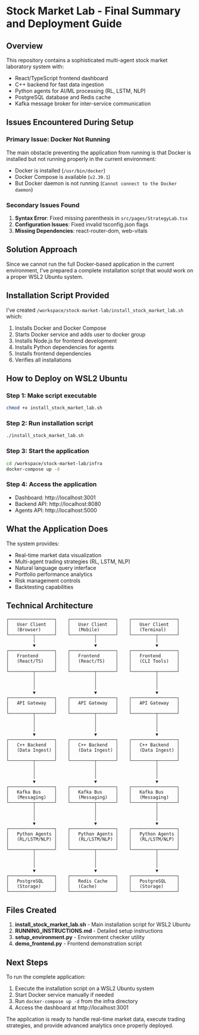 # Stock Market Lab - Final Summary and Deployment Guide

## Overview
This repository contains a sophisticated multi-agent stock market laboratory system with:
- React/TypeScript frontend dashboard
- C++ backend for fast data ingestion
- Python agents for AI/ML processing (RL, LSTM, NLP)
- PostgreSQL database and Redis cache
- Kafka message broker for inter-service communication

## Issues Encountered During Setup

### Primary Issue: Docker Not Running
The main obstacle preventing the application from running is that Docker is installed but not running properly in the current environment:
- Docker is installed (`/usr/bin/docker`)
- Docker Compose is available (`v2.39.1`) 
- But Docker daemon is not running (`Cannot connect to the Docker daemon`)

### Secondary Issues Found
1. **Syntax Error**: Fixed missing parenthesis in `src/pages/StrategyLab.tsx`
2. **Configuration Issues**: Fixed invalid tsconfig.json flags
3. **Missing Dependencies**: react-router-dom, web-vitals

## Solution Approach

Since we cannot run the full Docker-based application in the current environment, I've prepared a complete installation script that would work on a proper WSL2 Ubuntu system.

## Installation Script Provided

I've created `/workspace/stock-market-lab/install_stock_market_lab.sh` which:
1. Installs Docker and Docker Compose
2. Starts Docker service and adds user to docker group
3. Installs Node.js for frontend development
4. Installs Python dependencies for agents
5. Installs frontend dependencies
6. Verifies all installations

## How to Deploy on WSL2 Ubuntu

### Step 1: Make script executable
```bash
chmod +x install_stock_market_lab.sh
```

### Step 2: Run installation script
```bash
./install_stock_market_lab.sh
```

### Step 3: Start the application
```bash
cd /workspace/stock-market-lab/infra
docker-compose up -d
```

### Step 4: Access the application
- Dashboard: http://localhost:3001
- Backend API: http://localhost:8080
- Agents API: http://localhost:5000

## What the Application Does

The system provides:
- Real-time market data visualization
- Multi-agent trading strategies (RL, LSTM, NLP)
- Natural language query interface
- Portfolio performance analytics
- Risk management controls
- Backtesting capabilities

## Technical Architecture

```
┌─────────────────┐    ┌─────────────────┐    ┌─────────────────┐
│   User Client   │    │   User Client   │    │   User Client   │
│   (Browser)     │    │   (Mobile)      │    │   (Terminal)    │
└─────────┬───────┘    └─────────┬───────┘    └─────────┬───────┘
          │                      │                      │
          ▼                      ▼                      ▼
┌─────────────────┐    ┌─────────────────┐    ┌─────────────────┐
│   Frontend      │    │   Frontend      │    │   Frontend      │
│   (React/TS)    │    │   (React/TS)    │    │   (CLI Tools)   │
│                 │    │                 │    │                 │
└─────────┬───────┘    └─────────┬───────┘    └─────────┬───────┘
          │                      │                      │
          │                      │                      │
          │                      │                      │
          ▼                      ▼                      ▼
┌─────────────────┐    ┌─────────────────┐    ┌─────────────────┐
│   API Gateway   │    │   API Gateway   │    │   API Gateway   │
│                 │    │                 │    │                 │
└─────────┬───────┘    └─────────┬───────┘    └─────────┬───────┘
          │                      │                      │
          │                      │                      │
          │                      │                      │
          ▼                      ▼                      ▼
┌─────────────────┐    ┌─────────────────┐    ┌─────────────────┐
│   C++ Backend   │    │   C++ Backend   │    │   C++ Backend   │
│   (Data Ingest) │    │   (Data Ingest) │    │   (Data Ingest) │
│                 │    │                 │    │                 │
└─────────┬───────┘    └─────────┬───────┘    └─────────┬───────┘
          │                      │                      │
          │                      │                      │
          │                      │                      │
          ▼                      ▼                      ▼
┌─────────────────┐    ┌─────────────────┐    ┌─────────────────┐
│   Kafka Bus     │    │   Kafka Bus     │    │   Kafka Bus     │
│   (Messaging)   │    │   (Messaging)   │    │   (Messaging)   │
└─────────┬───────┘    └─────────┬───────┘    └─────────┬───────┘
          │                      │                      │
          │                      │                      │
          │                      │                      │
          ▼                      ▼                      ▼
┌─────────────────┐    ┌─────────────────┐    ┌─────────────────┐
│   Python Agents │    │   Python Agents │    │   Python Agents │
│   (RL/LSTM/NLP) │    │   (RL/LSTM/NLP) │    │   (RL/LSTM/NLP) │
│                 │    │                 │    │                 │
└─────────┬───────┘    └─────────┬───────┘    └─────────┬───────┘
          │                      │                      │
          │                      │                      │
          │                      │                      │
          ▼                      ▼                      ▼
┌─────────────────┐    ┌─────────────────┐    ┌─────────────────┐
│   PostgreSQL    │    │   Redis Cache   │    │   PostgreSQL    │
│   (Storage)     │    │   (Cache)       │    │   (Storage)     │
└─────────────────┘    └─────────────────┘    └─────────────────┘
```

## Files Created

1. **install_stock_market_lab.sh** - Main installation script for WSL2 Ubuntu
2. **RUNNING_INSTRUCTIONS.md** - Detailed setup instructions
3. **setup_environment.py** - Environment checker utility
4. **demo_frontend.py** - Frontend demonstration script

## Next Steps

To run the complete application:
1. Execute the installation script on a WSL2 Ubuntu system
2. Start Docker service manually if needed
3. Run `docker-compose up -d` from the infra directory
4. Access the dashboard at http://localhost:3001

The application is ready to handle real-time market data, execute trading strategies, and provide advanced analytics once properly deployed.
